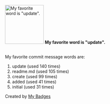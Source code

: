 <img src="https://my-badges.github.io/my-badges/favorite-word.png" alt="My favorite word is &quot;update&quot;." title="My favorite word is &quot;update&quot;." width="128">
<strong>My favorite word is &quot;update&quot;.</strong>
<br><br>

My favorite commit message words are:

1. update (used 140 times)
2. readme.md (used 105 times)
3. create (used 99 times)
4. added (used 41 times)
5. initial (used 31 times)


Created by <a href="https://github.com/my-badges/my-badges">My Badges</a>